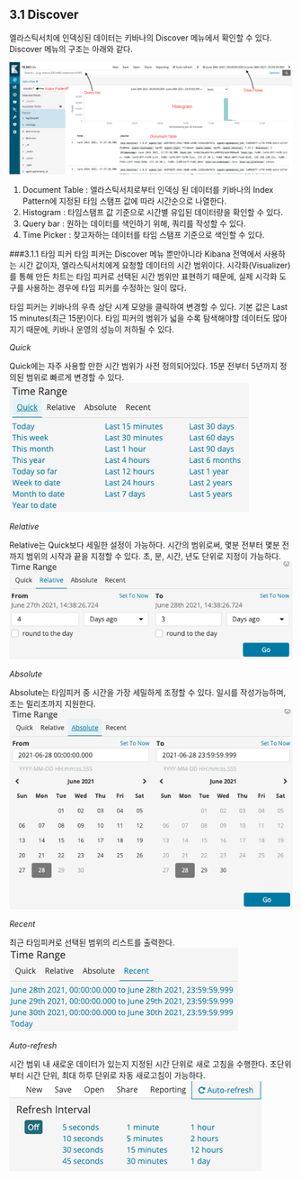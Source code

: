 ## 3.1 Discover
엘라스틱서치에 인덱싱된 데이터는 키바나의 Discover 메뉴에서 확인할 수 있다.
Discover 메뉴의 구조는 아래와 같다.

![kibana_discover](../images/kibana_discover.png)
1. Document Table : 엘라스틱서치로부터 인덱싱 된 데이터를 키바나의 Index Pattern에 지정된 타임 스탬프 값에 따라 시간순으로 나열한다.
2. Histogram : 타임스탬프 값 기준으로 시간별 유입된 데이터량을 확인할 수 있다.
3. Query bar : 원하는 데이터를 색인하기 위해, 쿼리를 작성할 수 있다.
4. Time Picker : 찾고자하는 데이터를 타임 스탬프 기준으로 색인할 수 있다.

###3.1.1 타임 피커
타임 피커는 Discover 메뉴 뿐만아니라 Kibana 전역에서 사용하는 시간 값이자, 엘라스틱서치에게 요청할 데이터의 시간 범위이다.
시각화(Visualizer)를 통해 만든 차트는 타임 피커로 선택된 시간 범위만 표현하기 때문에, 실제 시각화 도구를 사용하는 경우에 타임 피커를 수정하는 일이 많다.

타임 피커는 키바나의 우측 상단 시계 모양을 클릭하여 변경할 수 있다. 기본 값은 Last 15 minutes(최근 15분)이다. 타임 피커의 범위가 넓을 수록 탐색해야할 데이터도
많아지기 때문에, 키바나 운영의 성능이 저하될 수 있다.

*Quick*

Quick에는 자주 사용할 만한 시간 범위가 사전 정의되어있다. 15분 전부터 5년까지 정의된 범위로 빠르게 변경할 수 있다. 
![timepicker_quick](../images/timepicker_quick.png)

*Relative*

Relative는 Quick보다 세밀한 설정이 가능하다. 시간의 범위로써, 몇분 전부터 몇분 전까지 범위의 시작과 끝을 지정할 수 있다.
초, 분, 시간, 년도 단위로 지정이 가능하다. 
![timepicker_relative](../images/timepicker_relative.png)

*Absolute*

Absolute는 타임피커 중 시간을 가장 세밀하게 조정할 수 있다. 일시를 작성가능하며, 초는 밀리초까지 지원한다.
![timepicker_absolute](../images/timepicker_absolute.png)

*Recent*

최근 타임피커로 선택된 범위의 리스트를 출력한다.
![timepicker_recent](../images/timepicker_recent.png)

*Auto-refresh*

시간 범위 내 새로운 데이터가 있는지 지정된 시간 단위로 새로 고침을 수행한다. 초단위부터 시간 단위, 최대 하루 단위로 자동 새로고침이 가능하다.
![timepicker_auto_refresh](../images/timepicker_auto_refresh.png)

